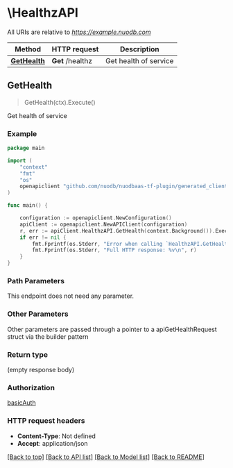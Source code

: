 # \HealthzAPI

All URIs are relative to *https://example.nuodb.com*

Method | HTTP request | Description
------------- | ------------- | -------------
[**GetHealth**](HealthzAPI.md#GetHealth) | **Get** /healthz | Get health of service



## GetHealth

> GetHealth(ctx).Execute()

Get health of service

### Example

```go
package main

import (
    "context"
    "fmt"
    "os"
    openapiclient "github.com/nuodb/nuodbaas-tf-plugin/generated_client"
)

func main() {

    configuration := openapiclient.NewConfiguration()
    apiClient := openapiclient.NewAPIClient(configuration)
    r, err := apiClient.HealthzAPI.GetHealth(context.Background()).Execute()
    if err != nil {
        fmt.Fprintf(os.Stderr, "Error when calling `HealthzAPI.GetHealth``: %v\n", err)
        fmt.Fprintf(os.Stderr, "Full HTTP response: %v\n", r)
    }
}
```

### Path Parameters

This endpoint does not need any parameter.

### Other Parameters

Other parameters are passed through a pointer to a apiGetHealthRequest struct via the builder pattern


### Return type

 (empty response body)

### Authorization

[basicAuth](../README.md#basicAuth)

### HTTP request headers

- **Content-Type**: Not defined
- **Accept**: application/json

[[Back to top]](#) [[Back to API list]](../README.md#documentation-for-api-endpoints)
[[Back to Model list]](../README.md#documentation-for-models)
[[Back to README]](../README.md)

